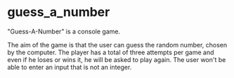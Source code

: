 # guess_a_number
"Guess-A-Number" is a console game.

The aim of the game is that the user can guess the random number, chosen by the computer. The player has a total of three attempts per game and even if he loses or wins it, he will be asked to play again. The user won't be able to enter an input that is not an integer. 
